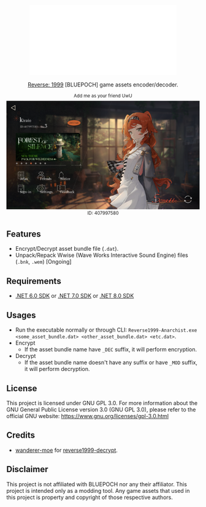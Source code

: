 <div align="center">
  <img src="./img/anarchist-banner.png" />
  <p><a href="https://re1999.bluepoch.com/" title="Visit Reverse 199 official page">Reverse: 1999</a> [BLUEPOCH] game assets encoder/decoder.</p>
  <sup>Add me as your friend UwU</sup>
  <br/>
  <img src="./img/kiraio-reverse1999.png" />
  <br/>
  <sup>ID: 407997580</sup>
</div>

## Features

- Encrypt/Decrypt asset bundle file (`.dat`).
- Unpack/Repack Wwise (Wave Works Interactive Sound Engine) files (`.bnk`, `.wem`) [Ongoing]

## Requirements

- [.NET 6.0 SDK](https://dotnet.microsoft.com/download/dotnet/6.0 "Download .NET 6.0 SDK") or [.NET 7.0 SDK](https://dotnet.microsoft.com/download/dotnet/7.0 "Download .NET 7.0 SDK") or [.NET 8.0 SDK](https://dotnet.microsoft.com/download/dotnet/8.0 "Download .NET 8.0 SDK")

## Usages

- Run the executable normally or through CLI: `Reverse1999-Anarchist.exe <some_asset_bundle.dat> <other_asset_bundle.dat> <etc.dat>`.
- Encrypt
  - If the asset bundle name have `_DEC` suffix, it will perform encryption.
- Decrypt
  - If the asset bundle name doesn't have any suffix or have `_MOD` suffix, it will perform decryption.

## License

This project is licensed under GNU GPL 3.0.
For more information about the GNU General Public License version 3.0 (GNU GPL 3.0), please refer to the official GNU website: <https://www.gnu.org/licenses/gpl-3.0.html>

## Credits

- [wanderer-moe](https://github.com/wanderer-moe "Visit wanderer-moe GitHub profile") for [reverse1999-decrypt](https://github.com/wanderer-moe/reverse1999-decrypt "Visit reverse1999-decrypt repository").

## Disclaimer

This project is not affiliated with BLUEPOCH nor any their affiliator.
This project is intended only as a modding tool. Any game assets that used in this project is property and copyright of those respective authors.
